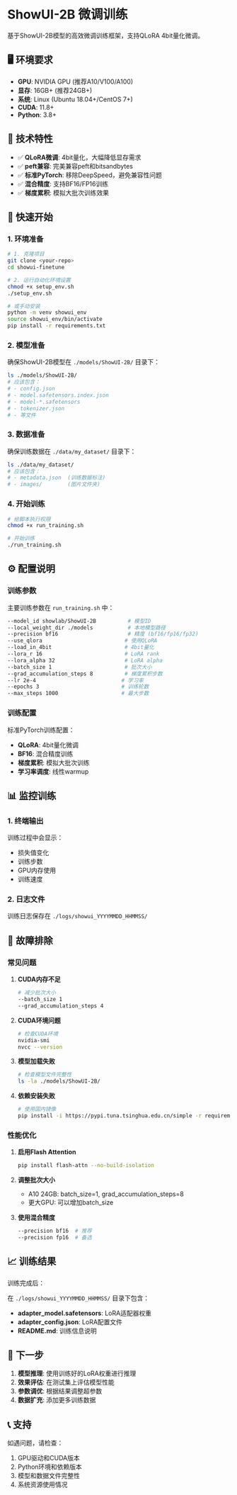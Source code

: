 # ShowUI-2B 微调训练

基于ShowUI-2B模型的高效微调训练框架，支持QLoRA 4bit量化微调。

## 🖥️ 环境要求

- **GPU**: NVIDIA GPU (推荐A10/V100/A100)
- **显存**: 16GB+ (推荐24GB+)
- **系统**: Linux (Ubuntu 18.04+/CentOS 7+)
- **CUDA**: 11.8+
- **Python**: 3.8+

## 🔧 技术特性

- ✅ **QLoRA微调**: 4bit量化，大幅降低显存需求
- ✅ **peft兼容**: 完美兼容peft和bitsandbytes
- ✅ **标准PyTorch**: 移除DeepSpeed，避免兼容性问题
- ✅ **混合精度**: 支持BF16/FP16训练
- ✅ **梯度累积**: 模拟大批次训练效果

## 🚀 快速开始

### 1. 环境准备

```bash
# 1. 克隆项目
git clone <your-repo>
cd showui-finetune

# 2. 运行自动化环境设置
chmod +x setup_env.sh
./setup_env.sh

# 或手动安装
python -m venv showui_env
source showui_env/bin/activate
pip install -r requirements.txt
```

### 2. 模型准备

确保ShowUI-2B模型在 `./models/ShowUI-2B/` 目录下：

```bash
ls ./models/ShowUI-2B/
# 应该包含：
# - config.json
# - model.safetensors.index.json
# - model-*.safetensors
# - tokenizer.json
# - 等文件
```

### 3. 数据准备

确保训练数据在 `./data/my_dataset/` 目录下：

```bash
ls ./data/my_dataset/
# 应该包含：
# - metadata.json  (训练数据标注)
# - images/        (图片文件夹)
```

### 4. 开始训练

```bash
# 给脚本执行权限
chmod +x run_training.sh

# 开始训练
./run_training.sh
```

## ⚙️ 配置说明

### 训练参数

主要训练参数在 `run_training.sh` 中：

```bash
--model_id showlab/ShowUI-2B          # 模型ID
--local_weight_dir ./models           # 本地模型路径
--precision bf16                      # 精度 (bf16/fp16/fp32)
--use_qlora                          # 使用QLoRA
--load_in_4bit                       # 4bit量化
--lora_r 16                          # LoRA rank
--lora_alpha 32                      # LoRA alpha
--batch_size 1                       # 批次大小
--grad_accumulation_steps 8          # 梯度累积步数
--lr 2e-4                           # 学习率
--epochs 3                          # 训练轮数
--max_steps 1000                    # 最大步数
```

### 训练配置

标准PyTorch训练配置：

- **QLoRA**: 4bit量化微调
- **BF16**: 混合精度训练
- **梯度累积**: 模拟大批次训练
- **学习率调度**: 线性warmup

## 📊 监控训练

### 1. 终端输出

训练过程中会显示：
- 损失值变化
- 训练步数
- GPU内存使用
- 训练速度

### 2. 日志文件

训练日志保存在 `./logs/showui_YYYYMMDD_HHMMSS/`

## 🔧 故障排除

### 常见问题

1. **CUDA内存不足**
   ```bash
   # 减少批次大小
   --batch_size 1
   --grad_accumulation_steps 4
   ```

2. **CUDA环境问题**
   ```bash
   # 检查CUDA环境
   nvidia-smi
   nvcc --version
   ```

3. **模型加载失败**
   ```bash
   # 检查模型文件完整性
   ls -la ./models/ShowUI-2B/
   ```

4. **依赖安装失败**
   ```bash
   # 使用国内镜像
   pip install -i https://pypi.tuna.tsinghua.edu.cn/simple -r requirements.txt
   ```

### 性能优化

1. **启用Flash Attention**
   ```bash
   pip install flash-attn --no-build-isolation
   ```

2. **调整批次大小**
   - A10 24GB: batch_size=1, grad_accumulation_steps=8
   - 更大GPU: 可以增加batch_size

3. **使用混合精度**
   ```bash
   --precision bf16  # 推荐
   --precision fp16  # 备选
   ```

## 📈 训练结果

训练完成后：

在 `./logs/showui_YYYYMMDD_HHMMSS/` 目录下包含：

- **adapter_model.safetensors**: LoRA适配器权重
- **adapter_config.json**: LoRA配置文件
- **README.md**: 训练信息说明

## 🎯 下一步

1. **模型推理**: 使用训练好的LoRA权重进行推理
2. **效果评估**: 在测试集上评估模型性能
3. **参数调优**: 根据结果调整超参数
4. **数据扩充**: 添加更多训练数据

## 📞 支持

如遇问题，请检查：
1. GPU驱动和CUDA版本
2. Python环境和依赖版本
3. 模型和数据文件完整性
4. 系统资源使用情况
